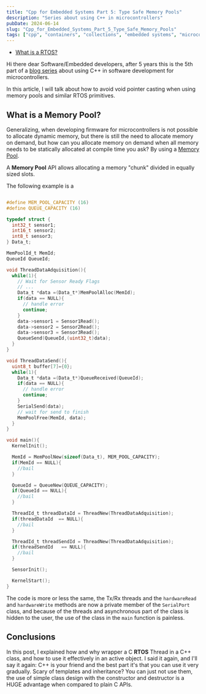 ```yaml
---
title: "Cpp for Embedded Systems Part 5: Type Safe Memory Pools"
description: "Series about using C++ in microcontrollers"
pubDate: 2024-06-14
slug: "Cpp_for_Embedded_Systems_Part_5_Type_Safe_Memory_Pools"
tags: ["cpp", "containers", "collections", "embedded systems", "microcontrollers", "RTOS", "Memory"]
---
```


<!--toc:start-->

- [What is a RTOS?](#what-is-a-rtos)
<!--toc:end-->

Hi there dear Software/Embedded developers, after 5 years this is the 5th part of a [blog series](/) about using C++ in software development for microcontrollers.

In this article, I will talk about how to avoid void pointer casting when using memory pools and similar RTOS primitives.

## What is a Memory Pool?

Generalizing, when developing firmware for microcontrollers is not possible to allocate dynamic memory, but there is still the need to allocate memory on demand, but how can you allocate memory on demand when all memory needs to be statically allocated at compile time you ask? By using a [Memory Pool](https://en.wikipedia.org/wiki/Memory_pool).

A **Memory Pool** API allows allocating a memory "chunk" divided in equally sized slots.

The following example is a

```c

#define MEM_POOL_CAPACITY (16)
#define QUEUE_CAPACITY (16)

typedef struct {
  int32_t sensor1;
  int16_t sensor2;
  int8_t sensor3;
} Data_t;

MemPoolId_t MemId;
QueueId QueueId;

void ThreadDataAdquisition(){
  while(1){
    // Wait for Sensor Ready Flags
    // ...
    Data_t *data =(Data_t*)MemPoolAlloc(MemId);
    if(data == NULL){
      // handle error
      continue;
    }
    data->sensor1 = Sensor1Read();
    data->sensor2 = Sensor2Read();
    data->sensor3 = Sensor3Read();
    QueueSend(QueueId,(uint32_t)data);
  }
}

void ThreadDataSend(){
  uint8_t buffer[7]={0};
  while(1){
    Data_t *data =(Data_t*)QueueReceived(QueueId);
    if(data == NULL){
      // handle error
      continue;
    }
    SerialSend(data);
    // wait for send to finish
    MemPoolFree(MemId, data);
  }
}

void main(){
  KernelInit();

  MemId = MemPoolNew(sizeof(Data_t), MEM_POOL_CAPACITY);
  if(MemId == NULL){
    //bail
  }

  QueueId = QueueNew(QUEUE_CAPACITY);
  if(QueueId == NULL){
    //bail
  }

  ThreadId_t threadDataId = ThreadNew(ThreadDataAdquisition);
  if(threadDataId  == NULL){
    //bail
  }

  ThreadId_t threadSendId = ThreadNew(ThreadDataAdquisition);
  if(threadSendId   == NULL){
    //bail
  }

  SensorInit();

  KernelStart();
}

```

The code is more or less the same, the Tx/Rx threads and the `hardwareRead` and `hardwareWrite` methods are now a private member of the `SerialPort` class, and because of the threads and asynchronous part of the class is hidden to the user, the use of the class in the `main` function is painless.

## Conclusions

In this post, I explained how and why wrapper a C **RTOS** Thread in a C++ class, and how to use it effectively in an active object. I said it again, and I'll say it again: C++ is your friend and the best part it's that you can use it very gradually. Scary of templates and inheritance? You can just not use them, the use of simple class design with the constructor and destructor is a HUGE advantage when compared to plain C APIs.
